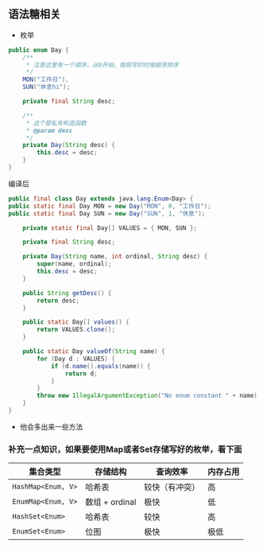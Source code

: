 ## 语法糖相关
- 枚举
```java
public enum Day {
    /**
     * 注意这里有一个顺序，从0开始，按照写的时候顺序排序
     */
    MON("工作日"),
    SUN("休息hi");

    private final String desc;

    /**
     * 这个是私有构造函数
     * @param desc
     */
    private Day(String desc) {
        this.desc = desc;
    }
}

```  
编译后  
```java
public final class Day extends java.lang.Enum<Day> {
public static final Day MON = new Day("MON", 0, "工作日");
public static final Day SUN = new Day("SUN", 1, "休息");

    private static final Day[] VALUES = { MON, SUN };

    private final String desc;

    private Day(String name, int ordinal, String desc) {
        super(name, ordinal);
        this.desc = desc;
    }

    public String getDesc() {
        return desc;
    }

    public static Day[] values() {
        return VALUES.clone();
    }

    public static Day valueOf(String name) {
        for (Day d : VALUES) {
            if (d.name().equals(name)) {
                return d;
            }
        }
        throw new IllegalArgumentException("No enum constant " + name);
    }
}


```  
- 他会多出来一些方法  
### 补充一点知识，如果要使用Map或者Set存储写好的枚举，看下面  
| 集合类型               | 存储结构         | 查询效率    | 内存占用 |
| ------------------ | ------------ | ------- | ---- |
| `HashMap<Enum, V>` | 哈希表          | 较快（有冲突） | 高    |
| `EnumMap<Enum, V>` | 数组 + ordinal | 极快      | 低    |
| `HashSet<Enum>`    | 哈希表          | 较快      | 高    |
| `EnumSet<Enum>`    | 位图           | 极快      | 极低   |
